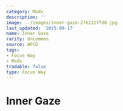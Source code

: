```yaml
---
category: Mods
description: ''
image: ../images/inner-gaze-2762127fd8.jpg
last_updated: '2025-09-17'
name: Inner Gaze
rarity: Uncommon
source: WFCD
tags:
- Focus Way
- Mods
tradable: false
type: Focus Way
---
```


# Inner Gaze

